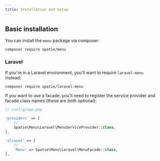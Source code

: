 ```yaml
---
title: Installation and Setup
---
```


## Basic installation

You can install the `menu` package via composer:

```bash
composer require spatie/menu
```

### Laravel

If you're in a Laravel environment, you'll want to require `laravel-menu` instead:

```bash
composer require spatie/laravel-menu
```

If you want to use a facade, you'll need to register the service provider and facade class names (these are both optional):

```php
// config/app.php

'providers' => [
    // ...
    Spatie\Menu\Laravel\MenuServiceProvider::class,
],

'aliases' => [
    // ...
    'Menu' => Spatie\Menu\Laravel\MenuFacade::class,
],
```
